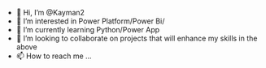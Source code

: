- 👋 Hi, I’m @Kayman2
- 👀 I’m interested in Power Platform/Power Bi/
- 🌱 I’m currently learning Python/Power App
- 💞️ I’m looking to collaborate on projects that will enhance my skills in the above
- 📫 How to reach me ...

<!---
Kayman2/Kayman2 is a ✨ special ✨ repository because its `README.md` (this file) appears on your GitHub profile.
You can click the Preview link to take a look at your changes.
--->
